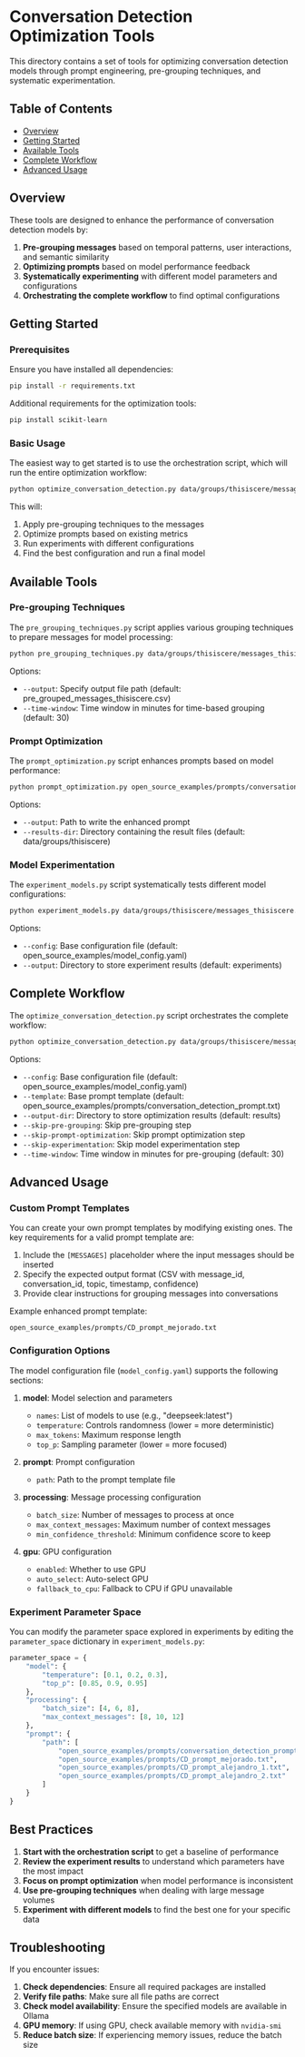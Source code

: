 # Conversation Detection Optimization Tools

This directory contains a set of tools for optimizing conversation detection models through prompt engineering, pre-grouping techniques, and systematic experimentation.

## Table of Contents

- [Overview](#overview)
- [Getting Started](#getting-started)
- [Available Tools](#available-tools)
- [Complete Workflow](#complete-workflow)
- [Advanced Usage](#advanced-usage)

## Overview

These tools are designed to enhance the performance of conversation detection models by:

1. **Pre-grouping messages** based on temporal patterns, user interactions, and semantic similarity
2. **Optimizing prompts** based on model performance feedback
3. **Systematically experimenting** with different model parameters and configurations
4. **Orchestrating the complete workflow** to find optimal configurations

## Getting Started

### Prerequisites

Ensure you have installed all dependencies:

```bash
pip install -r requirements.txt
```

Additional requirements for the optimization tools:

```bash
pip install scikit-learn
```

### Basic Usage

The easiest way to get started is to use the orchestration script, which will run the entire optimization workflow:

```bash
python optimize_conversation_detection.py data/groups/thisiscere/messages_thisiscere.csv
```

This will:
1. Apply pre-grouping techniques to the messages
2. Optimize prompts based on existing metrics
3. Run experiments with different configurations
4. Find the best configuration and run a final model

## Available Tools

### Pre-grouping Techniques

The `pre_grouping_techniques.py` script applies various grouping techniques to prepare messages for model processing:

```bash
python pre_grouping_techniques.py data/groups/thisiscere/messages_thisiscere.csv
```

Options:
- `--output`: Specify output file path (default: pre_grouped_messages_thisiscere.csv)
- `--time-window`: Time window in minutes for time-based grouping (default: 30)

### Prompt Optimization

The `prompt_optimization.py` script enhances prompts based on model performance:

```bash
python prompt_optimization.py open_source_examples/prompts/conversation_detection_prompt.txt data/groups/thisiscere/metrics_conversations_thisiscere.csv
```

Options:
- `--output`: Path to write the enhanced prompt
- `--results-dir`: Directory containing the result files (default: data/groups/thisiscere)

### Model Experimentation

The `experiment_models.py` script systematically tests different model configurations:

```bash
python experiment_models.py data/groups/thisiscere/messages_thisiscere.csv
```

Options:
- `--config`: Base configuration file (default: open_source_examples/model_config.yaml)
- `--output`: Directory to store experiment results (default: experiments)

## Complete Workflow

The `optimize_conversation_detection.py` script orchestrates the complete workflow:

```bash
python optimize_conversation_detection.py data/groups/thisiscere/messages_thisiscere.csv
```

Options:
- `--config`: Base configuration file (default: open_source_examples/model_config.yaml)
- `--template`: Base prompt template (default: open_source_examples/prompts/conversation_detection_prompt.txt)
- `--output-dir`: Directory to store optimization results (default: results)
- `--skip-pre-grouping`: Skip pre-grouping step
- `--skip-prompt-optimization`: Skip prompt optimization step
- `--skip-experimentation`: Skip model experimentation step
- `--time-window`: Time window in minutes for pre-grouping (default: 30)

## Advanced Usage

### Custom Prompt Templates

You can create your own prompt templates by modifying existing ones. The key requirements for a valid prompt template are:

1. Include the `[MESSAGES]` placeholder where the input messages should be inserted
2. Specify the expected output format (CSV with message_id, conversation_id, topic, timestamp, confidence)
3. Provide clear instructions for grouping messages into conversations

Example enhanced prompt template:

```
open_source_examples/prompts/CD_prompt_mejorado.txt
```

### Configuration Options

The model configuration file (`model_config.yaml`) supports the following sections:

1. **model**: Model selection and parameters
   - `names`: List of models to use (e.g., "deepseek:latest")
   - `temperature`: Controls randomness (lower = more deterministic)
   - `max_tokens`: Maximum response length
   - `top_p`: Sampling parameter (lower = more focused)

2. **prompt**: Prompt configuration
   - `path`: Path to the prompt template file

3. **processing**: Message processing configuration
   - `batch_size`: Number of messages to process at once
   - `max_context_messages`: Maximum number of context messages
   - `min_confidence_threshold`: Minimum confidence score to keep

4. **gpu**: GPU configuration
   - `enabled`: Whether to use GPU
   - `auto_select`: Auto-select GPU
   - `fallback_to_cpu`: Fallback to CPU if GPU unavailable

### Experiment Parameter Space

You can modify the parameter space explored in experiments by editing the `parameter_space` dictionary in `experiment_models.py`:

```python
parameter_space = {
    "model": {
        "temperature": [0.1, 0.2, 0.3],
        "top_p": [0.85, 0.9, 0.95]
    },
    "processing": {
        "batch_size": [4, 6, 8],
        "max_context_messages": [8, 10, 12]
    },
    "prompt": {
        "path": [
            "open_source_examples/prompts/conversation_detection_prompt.txt",
            "open_source_examples/prompts/CD_prompt_mejorado.txt",
            "open_source_examples/prompts/CD_prompt_alejandro_1.txt",
            "open_source_examples/prompts/CD_prompt_alejandro_2.txt"
        ]
    }
}
```

## Best Practices

1. **Start with the orchestration script** to get a baseline of performance
2. **Review the experiment results** to understand which parameters have the most impact
3. **Focus on prompt optimization** when model performance is inconsistent
4. **Use pre-grouping techniques** when dealing with large message volumes
5. **Experiment with different models** to find the best one for your specific data

## Troubleshooting

If you encounter issues:

1. **Check dependencies**: Ensure all required packages are installed
2. **Verify file paths**: Make sure all file paths are correct
3. **Check model availability**: Ensure the specified models are available in Ollama
4. **GPU memory**: If using GPU, check available memory with `nvidia-smi`
5. **Reduce batch size**: If experiencing memory issues, reduce the batch size 